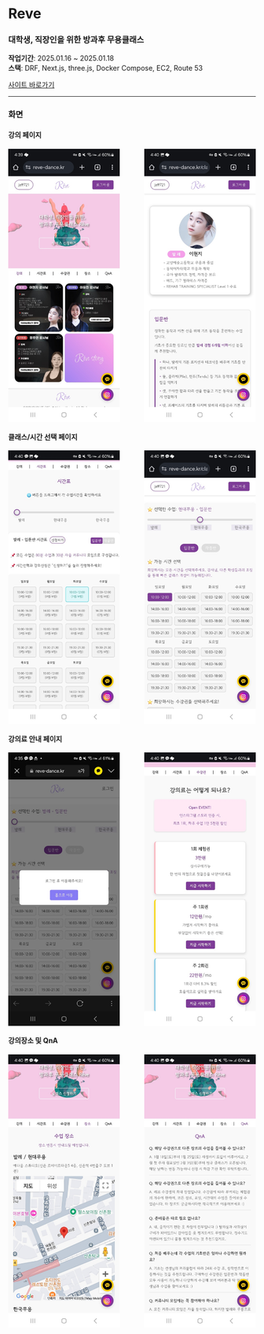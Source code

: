 # Reve

### 대학생, 직장인을 위한 방과후 무용클래스

**작업기간**: 2025.01.16 ~ 2025.01.18  
**스택**: DRF, Next.js, three.js, Docker Compose, EC2, Route 53  


[사이트 바로가기](https://reve-dance.kr)

---

### 화면

#### **강의 페이지**
<div style="display: flex; justify-content: space-between;">
  <img src="preview/1.jpeg" alt="메인 페이지 1" width="45%" />
  <img src="preview/2.jpeg" alt="메인 페이지 2" width="45%" />
</div>

#### **클래스/시간 선택 페이지**
<div style="display: flex; justify-content: space-between;">
  <img src="preview/3.jpeg" alt="클래스 선택 1" width="45%" />
  <img src="preview/4.jpeg" alt="클래스 선택 2" width="45%" />
</div>

#### **강의료 안내 페이지**
<div style="display: flex; justify-content: space-between;">
  <img src="preview/5.jpeg" alt="신청 완료 화면 1" width="45%" />
  <img src="preview/6.jpeg" alt="신청 완료 화면 2" width="45%" />
</div>

#### **강의장소 및 QnA**
<div style="display: flex; justify-content: space-between;">
  <img src="preview/7.jpeg" alt="신청 완료 화면 1" width="45%" />
  <img src="preview/8.jpeg" alt="신청 완료 화면 2" width="45%" />
</div>
